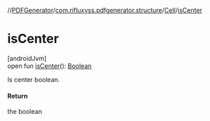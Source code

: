 //[PDFGenerator](../../../index.md)/[com.rifluxyss.pdfgenerator.structure](../index.md)/[Cell](index.md)/[isCenter](is-center.md)

# isCenter

[androidJvm]\
open fun [isCenter](is-center.md)(): [Boolean](https://kotlinlang.org/api/latest/jvm/stdlib/kotlin/-boolean/index.html)

Is center boolean.

#### Return

the boolean
